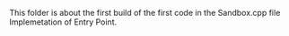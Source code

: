 This folder is about the first build of the first code in the Sandbox.cpp file
Implemetation of Entry Point.